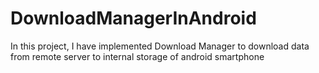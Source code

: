 # DownloadManagerInAndroid
In this project, I have implemented Download Manager to download data from remote server to internal storage of android smartphone
